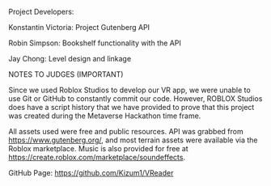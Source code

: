 Project Developers:

Konstantin Victoria: Project Gutenberg API

Robin Simpson: Bookshelf functionality with the API

Jay Chong: Level design and linkage

NOTES TO JUDGES (IMPORTANT)

Since we used Roblox Studios to develop our VR app, we were unable to use Git or GitHub to constantly commit our code. However, ROBLOX Studios does have a script history that we have provided to prove that this project was created during the Metaverse Hackathon time frame.

All assets used were free and public resources. API was grabbed from https://www.gutenberg.org/, and most terrain assets were available via the Roblox marketplace. Music is also provided for free at https://create.roblox.com/marketplace/soundeffects.

GitHub Page: https://github.com/Kizum1/VReader​
